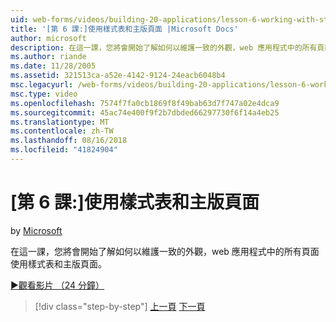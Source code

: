 ```yaml
---
uid: web-forms/videos/building-20-applications/lesson-6-working-with-stylesheets-and-master-pages
title: '[第 6 課:]使用樣式表和主版頁面 |Microsoft Docs'
author: microsoft
description: 在這一課，您將會開始了解如何以維護一致的外觀，web 應用程式中的所有頁面使用樣式表和主版頁面。
ms.author: riande
ms.date: 11/28/2005
ms.assetid: 321513ca-a52e-4142-9124-24eacb6048b4
msc.legacyurl: /web-forms/videos/building-20-applications/lesson-6-working-with-stylesheets-and-master-pages
msc.type: video
ms.openlocfilehash: 7574f7fa0cb1869f8f49bab63d7f747a02e4dca9
ms.sourcegitcommit: 45ac74e400f9f2b7dbded66297730f6f14a4eb25
ms.translationtype: MT
ms.contentlocale: zh-TW
ms.lasthandoff: 08/16/2018
ms.locfileid: "41824904"
---
```

<a name="lesson-6-working-with-stylesheets-and-master-pages"></a>[第 6 課:]使用樣式表和主版頁面
====================
by [Microsoft](https://github.com/microsoft)

在這一課，您將會開始了解如何以維護一致的外觀，web 應用程式中的所有頁面使用樣式表和主版頁面。

[&#9654;觀看影片 （24 分鐘）](https://channel9.msdn.com/Blogs/ASP-NET-Site-Videos/lesson-6-working-with-stylesheets-and-master-pages)

> [!div class="step-by-step"]
> [上一頁](lesson-5-debugging-and-tracing-your-website.md)
> [下一頁](lesson-7-databinding-to-user-interface-controls.md)
